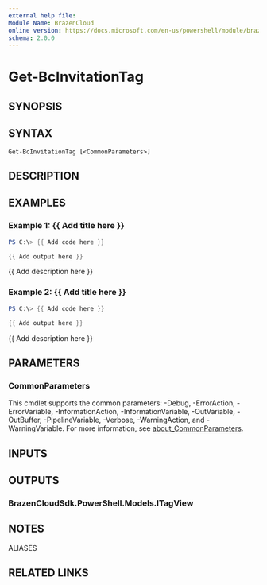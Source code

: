 ```yaml
---
external help file:
Module Name: BrazenCloud
online version: https://docs.microsoft.com/en-us/powershell/module/brazencloud/get-bcinvitationtag
schema: 2.0.0
---
```


# Get-BcInvitationTag

## SYNOPSIS


## SYNTAX

```
Get-BcInvitationTag [<CommonParameters>]
```

## DESCRIPTION


## EXAMPLES

### Example 1: {{ Add title here }}
```powershell
PS C:\> {{ Add code here }}

{{ Add output here }}
```

{{ Add description here }}

### Example 2: {{ Add title here }}
```powershell
PS C:\> {{ Add code here }}

{{ Add output here }}
```

{{ Add description here }}

## PARAMETERS

### CommonParameters
This cmdlet supports the common parameters: -Debug, -ErrorAction, -ErrorVariable, -InformationAction, -InformationVariable, -OutVariable, -OutBuffer, -PipelineVariable, -Verbose, -WarningAction, and -WarningVariable. For more information, see [about_CommonParameters](http://go.microsoft.com/fwlink/?LinkID=113216).

## INPUTS

## OUTPUTS

### BrazenCloudSdk.PowerShell.Models.ITagView

## NOTES

ALIASES

## RELATED LINKS

